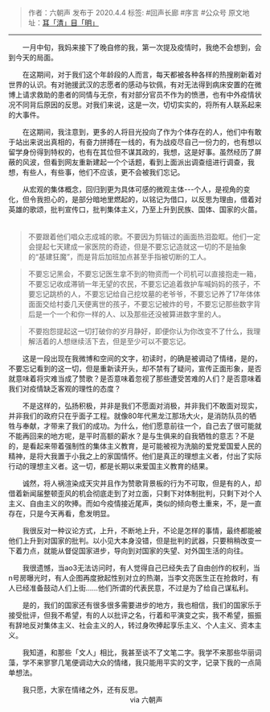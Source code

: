 > 作者：六朝声
> 发布于 2020.4.4
> 标签: #回声长廊 #序言 #公众号
> 原文地址：[耳「清」目「明」](https://mp.weixin.qq.com/s?__biz=MzUyMjU3NzI2MA==&mid=2247483651&idx=1&sn=a83923fc74547a7e7546a228e610abf0&chksm=f9c8f500cebf7c162f0c06692c2a209c61dd1855395b8cb167613f5639c8c46e4301a930cf16#rd)
***

　　一月中旬，我妈来接下了晚自修的我，第一次提及疫情时，我绝不会想到，会到今天的局面。

　　在这期间，对于我们这个年龄段的人而言，每天都被各种各样的热搜刷新着对世界的认识。有对驰援武汉的志愿者的感动与钦佩，有对无法得到病床安置的在微博上请求救助的患者的同情与无奈，有对部分官员不作为的愤懑，也有中外疫情状况不同背后原因的反思。对我们来说，这是一次，切切实实的，将所有人联系起来的大事件。

　　在这期间，我注意到，更多的人将目光投向了作为个体存在的人，他们中有敢于站出来说出真相的，有奋力拼搏在一线的，有为战疫尽自己一份力的，也有想以留学身份得到特权的，也有在其位但不谋其政的，我想，这是好事。虽然经历了屏蔽的风波，但看到网友重新建起一个个话题，看到上面派出调查组进行调查，我想，有些人，有些事，他们不应该，更不会被我们忘记。

　　从宏观的集体概念，回归到更为具体可感的微观主体---个人，是视角的变化，但令我担心的，是部分暗地里燃起的，以铭记为借口，以反思为理由，借着对英雄的歌颂，批判宣传口，批判集体主义，乃至上升到民族、国体、国家的火苗。
　　
> 不要跟着他们唱众志成城的歌。不要因为剪辑过的画面热泪盈眶。他们一定会提起七天建成一家医院的奇迹，但是不要忘记造就这一切的不是抽象的“基建狂魔”，而是背后加班加点甚至手指被切断的工人。

> 不要忘记黑会，不要忘记医生拿不到的物资而一个司机可以直接抱走一箱，不要忘记收成滞销一年无望的农民，不要忘记追着救护车喊妈妈的孩子，不要忘记跳桥的人，不要忘记给自己挖坟墓的老爷爷，不要忘记养了17年体体面面交给村委几天便离世的孩子，不要忘记被炸的号，不要忘记那些数字背后是一个一个和你一样的人、以及那些还没被算进数字里的人。

> 不要抱怨提起这一切打破你的岁月静好，即便你认为你改变不了什么，我理解活着的人想继续活下去，但是至少可以不要忘记。


　　这是一段出现在我微博和空间的文字，初读时，的确是被调动了情绪，是的，不要忘记看到的这一切，但是重新读开头，却不禁有了疑问，宣传正面形象，是否就意味着将灾难当成了赞歌？是否意味着忽视了那些遭受苦难的人们？是否意味着我们对疫情缺乏客观的理性的态度？

　　不是这样的，弘扬积极，并非是我们不愿面对消极，并非我们不敢面对现实，并非我们的政府只在乎面子工程。就像80年代黑龙江那场大火，是消防队员的牺牲与奉献，才带来了我们的成功。为什么，他们愿意前往一个，自己去了很可能就不能再回来的地方呢，是平时高额的薪水？是与生俱来的自我牺牲的意志？不是的，是看起来带着强制性的集体主义教育，是可能被视为洗脑的爱党爱国爱人民的精神，是将大我置于小我之上的​家国情怀。他们是真正的理想主义者，付出了实际行动的理想主义者。这一切，都是长期以来爱国主义教育的结果。

　　诚然，将人祸渲染成天灾并且作为赞歌背景板的行为不可取，但是有的人，却借着新闻届整顿歪风的机会彻底走到了对立面，只剩下对体制批判，只剩下对个人主义、自由主义的吹捧。而如今疫情接近尾声，类似的倾向卷土重来，不，是一直存在，只是今天再看，愈发明显。

　　我很反对一种议论方式，上升，不断地上升，不论是怎样的事情，最终都能被他们上升到对国家的批判。以小见大本身没错，但是批判的武器，只要稍稍改变一下着力点，就能从督促国家进步，导向到对国家的失望、对外国生活的向往。

　　我很遗憾，当ao3无法访问时，有人觉得自己已经失去了自由创作的权利，当n号房曝光时，有人企图再度掀起性别对立的热潮，当李文亮医生正在抢救时，有人已经准备鼓动人们上街……他们所谓的代表民意，不过是为了给自己谋私利。

　　是的，我们的国家还有很多很多需要进步的地方，我也相信，我们的国家乐于接受批评，但我不希望，有的人以批评之名，行着和平演变之实，我不希望，振振有辞地反对集体主义、社会主义的人，转过身吹捧起享乐主义、个人主义、资本主义。

　　我知道，和那些「文人」相比，我甚至谈不了文笔二字。我学不来那些华丽词藻，学不来寥寥几笔便调动大众的情绪，我只能用平实的文字，记录下我的一点简单想法。

　　我只愿，大家在情绪之外，还有反思。
    　　　　　　　　　　　　　　　　　    via 六朝声
